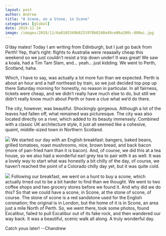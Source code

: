 ```yaml
---
layout: post
author: Andrew
title: "A Scone, on a Stone, in Scone"
categories: [global]
date: 2019-11-14
image: /images/2019/11/6a0105349b8251970b0240a49ce06a200c-800wi.jpg
---
```

G’day mates! Today I am writing from Edinburgh, but I just go back from Perth! Yep, that’s right: flights to Australia were reaaaally cheap this weekend so we just couldn’t resist a trip down under! It was great! We saw a koala, had a Tim Tam Slam, and… yeah… just kidding. We went to Perth, Scotland, haha.

Which, I have to say, was actually a lot more fun than we expected. Perth is about an hour and a half northeast by train, so we just decided top pop up there Saturday morning for honestly, no reason in particular. In all fairness, tickets were cheap, and we didn’t really have much else to do, but still we didn’t really know much about Perth or have a clue what we’d do there.

The city, however, was beautiful. Shockingly gorgeous. Although a lot of the leaves had fallen off, what remained was picturesque. The city was also located directly on a river, which added to its beauty immensely. Combined with a classic UK architecture style, it just all seemed like a cohesive, quaint, middle-sized town in Northern Scotland.


![](/images/2019/11/6a0105349b8251970b0240a49ce077200c-800wi.jpg)
We started our day with an English breakfast: bangers, baked beans, grilled tomatoes, roast mushrooms, nice, brown bread, and back bacon (more of pan-fried ham than it is bacon). And, of course, we did this at a tea house, so we also had a wonderful earl grey tea to pair with it as well. It was a lovely way to start what was honestly a bit chilly of the day, of course, we haven’t reached the point of a Colorado chilly day yet, but it was quite cold.


![](/images/2019/11/6a0105349b8251970b0240a4c617ba200d-800wi.png)
Following our breakfast, we went on a hunt to buy a scone, which actually trned out to be a bit harder to find than we thought. We went to two coffee shops and two grocery stores before we found it. And why did we do this? So that we could have a scone, in Scone, at the stone of scone, of course. The stone of scone is a red sandstone used for the English coronation; the original is in London, but the home of it is in Scone, an area just a mile North of Perth. So, we went there, took some photos, found Excalibur, failed to pull Excalibur out of its fake rock, and then wandered our way back. It was a beautiful, scenic walk all along. A truly wonderful day.

Catch yous later!
--Chandrew